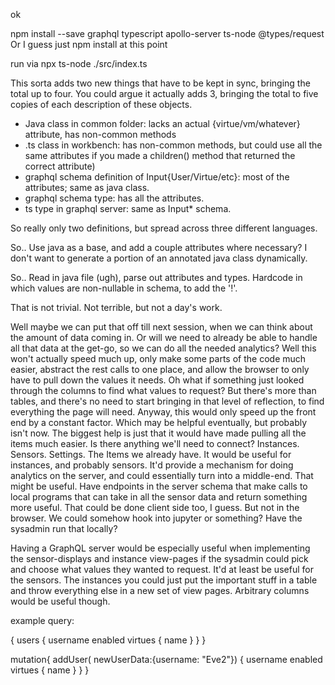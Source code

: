 

ok

  npm install --save graphql typescript apollo-server ts-node @types/request
Or I guess just npm install at this point


run via
  npx ts-node ./src/index.ts


This sorta adds two new things that have to be kept in sync, bringing the total up to four.
You could argue it actually adds 3, bringing the total to five copies of each description of these objects.

 - Java class in common folder: lacks an actual {virtue/vm/whatever} attribute, has non-common methods
 - .ts class in workbench: has non-common methods, but could use all the same attributes if you made a children() method
    that returned the correct attribute)
 - graphql schema definition of Input{User/Virtue/etc}: most of the attributes; same as java class.
 - graphql schema type: has all the attributes.
 - ts type in graphql server: same as Input* schema.

 So really only two definitions, but spread across three different languages.


 So.. Use java as a base, and add a couple attributes where necessary? I don't want to generate a portion of an annotated java class dynamically.

So.. Read in java file (ugh), parse out attributes and types.
Hardcode in which values are non-nullable in schema, to add the '!'.

That is not trivial. Not terrible, but not a day's work.

Well maybe we can put that off till next session, when we can think about the amount of data coming in. Or will we need to already be able to handle
all that data at the get-go, so we can do all the needed analytics?
Well this won't actually speed much up, only make some parts of the code much easier, abstract the rest calls to one place, and allow the browser to only have to pull down the values it needs.
  Oh what if something just looked through the columns to find what values to request? But there's more than tables, and there's no need to start bringing in that level of reflection, to find everything the page will need.
Anyway, this would only speed up the front end by a constant factor. Which may be helpful eventually, but probably isn't now. The biggest help is just that it would have made pulling all the items much easier. Is there anything we'll need to connect? Instances. Sensors. Settings. The Items we already have. It would be useful for instances, and probably sensors. It'd provide a mechanism for doing analytics on the server, and could essentially turn into a middle-end. That might be useful. Have endpoints in the server schema that make calls to local programs that can take in all the sensor data and return something more useful. That could be done client side too, I guess. But not in the browser. We could somehow hook into jupyter or something? Have the sysadmin run that locally?

Having a GraphQL server would be especially useful when implementing the sensor-displays and instance view-pages if the sysadmin could pick and choose what values they wanted to request. It'd at least be useful for the sensors. The instances you could just put the important stuff in a table and throw everything else in a new set of view pages. Arbitrary columns would be useful though.



example query:

{
  users {
    username
    enabled
    virtues {
      name
    }
  }
}

mutation{
  addUser( newUserData:{username: "Eve2"}) {
    username
    enabled
    virtues {
      name
    }
  }
}
